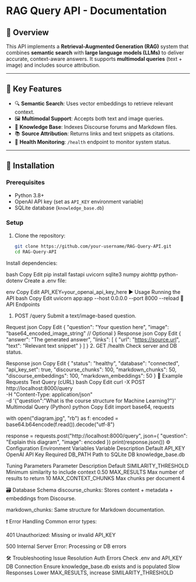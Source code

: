 # RAG Query API - Documentation

## 📘 Overview

This API implements a **Retrieval-Augmented Generation (RAG)** system that combines **semantic search** with **large language models (LLMs)** to deliver accurate, context-aware answers. It supports **multimodal queries** (text + image) and includes source attribution.

---

## 🚀 Key Features

- 🔍 **Semantic Search**: Uses vector embeddings to retrieve relevant context.
- 🖼️ **Multimodal Support**: Accepts both text and image queries.
- 🧠 **Knowledge Base**: Indexes Discourse forums and Markdown files.
- 📚 **Source Attribution**: Returns links and text snippets as citations.
- 💓 **Health Monitoring**: `/health` endpoint to monitor system status.

---

## 🔧 Installation

### Prerequisites

- Python 3.8+
- OpenAI API key (set as `API_KEY` environment variable)
- SQLite database (`knowledge_base.db`)

### Setup

1. Clone the repository:
   ```bash
   git clone https://github.com/your-username/RAG-Query-API.git
   cd RAG-Query-API
Install dependencies:

bash
Copy
Edit
pip install fastapi uvicorn sqlite3 numpy aiohttp python-dotenv
Create a .env file:

env
Copy
Edit
API_KEY=your_openai_api_key_here
▶️ Usage
Running the API
bash
Copy
Edit
uvicorn app:app --host 0.0.0.0 --port 8000 --reload
🔌 API Endpoints
1. POST /query
Submit a text/image-based question.

Request
json
Copy
Edit
{
  "question": "Your question here",
  "image": "base64_encoded_image_string" // Optional
}
Response
json
Copy
Edit
{
  "answer": "The generated answer",
  "links": [
    {
      "url": "https://source.url",
      "text": "Relevant text snippet"
    }
  ]
}
2. GET /health
Check server and DB status.

Response
json
Copy
Edit
{
  "status": "healthy",
  "database": "connected",
  "api_key_set": true,
  "discourse_chunks": 100,
  "markdown_chunks": 50,
  "discourse_embeddings": 100,
  "markdown_embeddings": 50
}
🧪 Example Requests
Text Query (cURL)
bash
Copy
Edit
curl -X POST http://localhost:8000/query \
  -H "Content-Type: application/json" \
  -d '{"question":"What is the course structure for Machine Learning?"}'
Multimodal Query (Python)
python
Copy
Edit
import base64, requests

with open("diagram.jpg", "rb") as f:
    encoded = base64.b64encode(f.read()).decode("utf-8")

response = requests.post("http://localhost:8000/query", json={
    "question": "Explain this diagram",
    "image": encoded
})
print(response.json())
⚙️ Configuration
Environment Variables
Variable	Description	Default
API_KEY	OpenAI API Key	Required
DB_PATH	Path to SQLite DB	knowledge_base.db

Tuning Parameters
Parameter	Description	Default
SIMILARITY_THRESHOLD	Minimum similarity to include context	0.50
MAX_RESULTS	Max number of results to return	10
MAX_CONTEXT_CHUNKS	Max chunks per document	4

🗃️ Database Schema
discourse_chunks: Stores content + metadata + embeddings from Discourse.

markdown_chunks: Same structure for Markdown documentation.

❗ Error Handling
Common error types:

401 Unauthorized: Missing or invalid API_KEY

500 Internal Server Error: Processing or DB errors

🛠️ Troubleshooting
Issue	Resolution
Auth Errors	Check .env and API_KEY
DB Connection	Ensure knowledge_base.db exists and is populated
Slow Responses	Lower MAX_RESULTS, increase SIMILARITY_THRESHOLD
